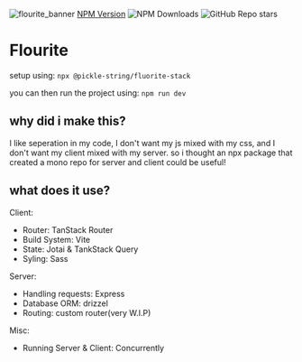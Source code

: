 ![flourite_banner](https://github.com/user-attachments/assets/b4db009d-4237-427d-9a77-4217992a36fa)
[NPM Version](https://img.shields.io/npm/v/@pickle-string/fluorite-stack) ![NPM Downloads](https://img.shields.io/npm/dm/@pickle-string/fluorite-stack) ![GitHub Repo stars](https://img.shields.io/github/stars/PickleOnAString/FlouriteTemplate)
# Flourite
setup using: ``npx @pickle-string/fluorite-stack``

you can then run the project using: ``npm run dev``

## why did i make this?
I like seperation in my code, I don't want my js mixed with my css, and I don't want my client mixed with my server. so i thought an npx package that created a mono repo for server and client could be useful!

## what does it use?
Client:
- Router: TanStack Router
- Build System: Vite
- State: Jotai & TankStack Query
- Syling: Sass

Server:
- Handling requests: Express
- Database ORM: drizzel
- Routing: custom router(very W.I.P)

Misc:
- Running Server & Client: Concurrently
